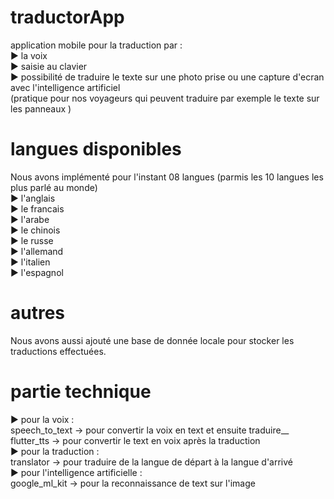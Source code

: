 # traductorApp

application mobile pour la traduction par : \
► la voix \
► saisie au clavier \
► possibilité de traduire le texte sur une photo prise ou une capture d'ecran avec l'intelligence artificiel  \
(pratique pour nos voyageurs qui peuvent traduire par exemple le texte sur les panneaux ) 

# langues disponibles

Nous avons implémenté pour l'instant 08 langues (parmis les 10 langues les plus parlé au monde)  \
► l'anglais  \
► le francais  \
► l'arabe  \
► le chinois  \
► le russe  \
► l'allemand  \
► l'italien \
► l'espagnol 

# autres

Nous avons aussi ajouté une base de donnée locale pour stocker les traductions effectuées.

# partie technique

► pour la voix :  \
  speech_to_text -> pour convertir la voix en text et ensuite traduire__
  flutter_tts -> pour convertir le text en voix après la traduction \
► pour la traduction :  \
  translator -> pour traduire de la langue de départ à la langue d'arrivé \
► pour l'intelligence artificielle : \
  google_ml_kit -> pour la reconnaissance de text sur l'image 
